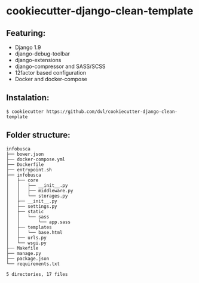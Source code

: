 # cookiecutter-django-clean-template

## Featuring:

* Django 1.9
* django-debug-toolbar
* django-extensions
* django-compressor and SASS/SCSS
* 12factor based configuration
* Docker and docker-compose

## Instalation:

    $ cookiecutter https://github.com/dvl/cookiecutter-django-clean-template
    
## Folder structure:

    infobusca
    ├── bower.json
    ├── docker-compose.yml
    ├── Dockerfile
    ├── entrypoint.sh
    ├── infobusca
    │   ├── core
    │   │   ├── __init__.py
    │   │   ├── middleware.py
    │   │   └── storages.py
    │   ├── __init__.py
    │   ├── settings.py
    │   ├── static
    │   │   └── sass
    │   │       └── app.sass
    │   ├── templates
    │   │   └── base.html
    │   ├── urls.py
    │   └── wsgi.py
    ├── Makefile
    ├── manage.py
    ├── package.json
    └── requirements.txt

    5 directories, 17 files
